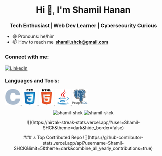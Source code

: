 <h1 align="center">Hi 👋, I'm Shamil Hanan</h1>
<h3 align="center">Tech Enthusiast | Web Dev Learner | Cybersecurity Curious</h3>

- 😄 Pronouns: he/him  
- 📫 How to reach me: **shamil.shck@gmail.com**  

<h3 align="left">Connect with me:</h3>
<p align="left">
  <a href="https://linkedin.com/in/shamil-ck-271b17302" target="blank">
    <img align="center" src="https://raw.githubusercontent.com/rahuldkjain/github-profile-readme-generator/master/src/images/icons/Social/linked-in-alt.svg" alt="LinkedIn" height="40" width="40" />
  </a>
</p>

<h3 align="left">Languages and Tools:</h3>
<p align="left">
  <a href="https://www.cprogramming.com/" target="_blank" rel="noreferrer">
    <img src="https://raw.githubusercontent.com/devicons/devicon/master/icons/c/c-original.svg" alt="C" width="50" height="50"/>
  </a>
  <a href="https://www.w3schools.com/css/" target="_blank" rel="noreferrer">
    <img src="https://raw.githubusercontent.com/devicons/devicon/master/icons/css3/css3-original-wordmark.svg" alt="CSS3" width="50" height="50"/>
  </a>
  <a href="https://www.w3.org/html/" target="_blank" rel="noreferrer">
    <img src="https://raw.githubusercontent.com/devicons/devicon/master/icons/html5/html5-original-wordmark.svg" alt="HTML5" width="50" height="50"/>
  </a>
  <a href="https://www.java.com" target="_blank" rel="noreferrer">
    <img src="https://raw.githubusercontent.com/devicons/devicon/master/icons/java/java-original.svg" alt="Java" width="50" height="50"/>
  </a>
  <a href="https://www.postgresql.org" target="_blank" rel="noreferrer">
    <img src="https://raw.githubusercontent.com/devicons/devicon/master/icons/postgresql/postgresql-original-wordmark.svg" alt="PostgreSQL" width="50" height="50"/>
  </a>
</p>


<p align="center">
  <img src="https://github-readme-stats.vercel.app/api?username=shamil-shck&show_icons=true&theme=dark" alt="shamil-shck" width="48%"/>
  <img src="https://github-readme-stats.vercel.app/api/top-langs/?username=shamil-shck&layout=compact&theme=dark" alt="shamil-shck" width="40%"/>
</p>

<p align="center">
![](https://nirzak-streak-stats.vercel.app/?user=Shamil-SHCK&theme=dark&hide_border=false)<br/>
</p>

<p align="center">
### 🔝 Top Contributed Repo
![](https://github-contributor-stats.vercel.app/api?username=Shamil-SHCK&limit=5&theme=dark&combine_all_yearly_contributions=true)

</p>
